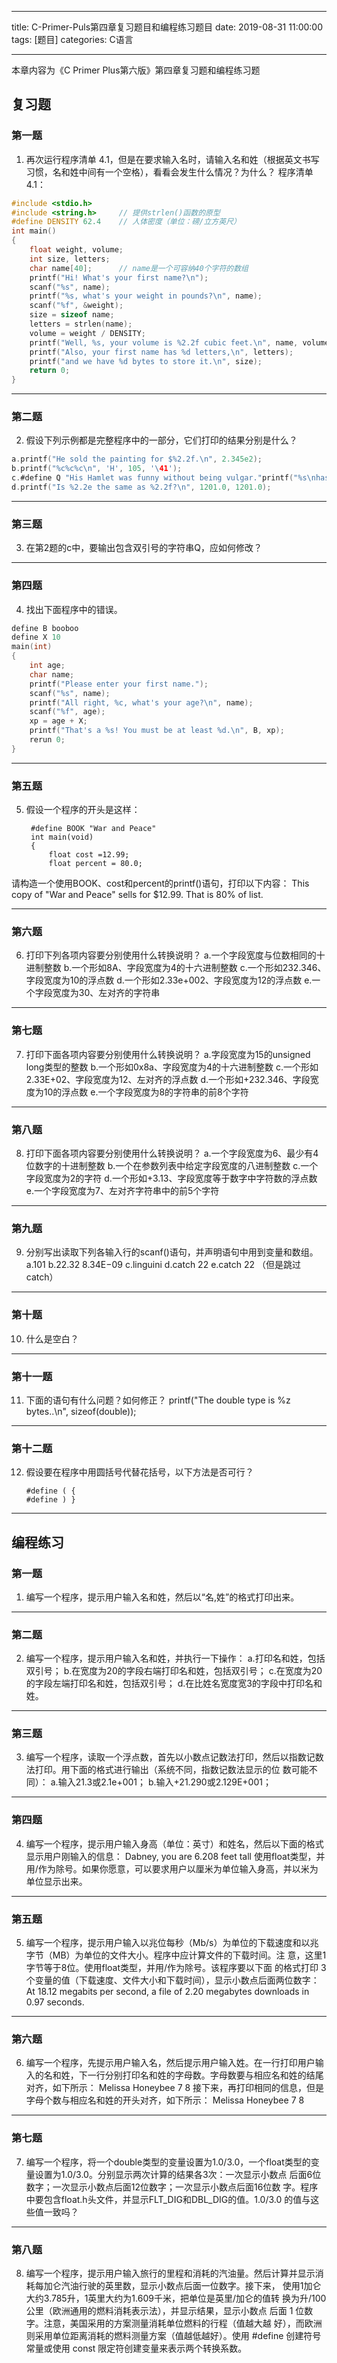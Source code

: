 ﻿---

title: C-Primer-Puls第四章复习题目和编程练习题目
date: 2019-08-31 11:00:00
tags: [题目]
categories: C语言

---


本章内容为《C Primer Plus第六版》第四章复习题和编程练习题


## 复习题

### 第一题
1. 再次运行程序清单 4.1，但是在要求输入名时，请输入名和姓（根据英文书写习惯，名和姓中间有一个空格），看看会发生什么情况？为什么？
程序清单4.1：
``` c
#include <stdio.h>
#include <string.h>     // 提供strlen()函数的原型
#define DENSITY 62.4    // 人体密度（单位：磅/立方英尺）
int main()
{
    float weight, volume;
    int size, letters;
    char name[40];      // name是一个可容纳40个字符的数组
    printf("Hi! What's your first name?\n");
    scanf("%s", name);
    printf("%s, what's your weight in pounds?\n", name);
    scanf("%f", &weight);
    size = sizeof name;
    letters = strlen(name);
    volume = weight / DENSITY;
    printf("Well, %s, your volume is %2.2f cubic feet.\n", name, volume);
    printf("Also, your first name has %d letters,\n", letters);
    printf("and we have %d bytes to store it.\n", size);
    return 0;
}
```

<!--more-->

----------

### 第二题
2. 假设下列示例都是完整程序中的一部分，它们打印的结果分别是什么？
``` c
a.printf("He sold the painting for $%2.2f.\n", 2.345e2);
b.printf("%c%c%c\n", 'H', 105, '\41');
c.#define Q "His Hamlet was funny without being vulgar."printf("%s\nhas %dcharacters.\n", Q, strlen(Q));
d.printf("Is %2.2e the same as %2.2f?\n", 1201.0, 1201.0);

```


----------



### 第三题
3. 在第2题的c中，要输出包含双引号的字符串Q，应如何修改？

----------


### 第四题
4. 找出下面程序中的错误。
``` c
define B booboo
define X 10
main(int)
{
    int age;
    char name;
    printf("Please enter your first name.");
    scanf("%s", name);
    printf("All right, %c, what's your age?\n", name);
    scanf("%f", age);
    xp = age + X;
    printf("That's a %s! You must be at least %d.\n", B, xp);
    rerun 0;
}
```

----------


### 第五题
5. 假设一个程序的开头是这样：

        #define BOOK "War and Peace"
        int main(void)
        {
            float cost =12.99;
            float percent = 80.0;
请构造一个使用BOOK、cost和percent的printf()语句，打印以下内容：
        This copy of "War and Peace" sells for $12.99.
        That is 80% of list.

----------


### 第六题
6. 打印下列各项内容要分别使用什么转换说明？
a.一个字段宽度与位数相同的十进制整数
b.一个形如8A、字段宽度为4的十六进制整数
c.一个形如232.346、字段宽度为10的浮点数
d.一个形如2.33e+002、字段宽度为12的浮点数
e.一个字段宽度为30、左对齐的字符串

----------


### 第七题
7. 打印下面各项内容要分别使用什么转换说明？
a.字段宽度为15的unsigned long类型的整数
b.一个形如0x8a、字段宽度为4的十六进制整数
c.一个形如2.33E+02、字段宽度为12、左对齐的浮点数
d.一个形如+232.346、字段宽度为10的浮点数
e.一个字段宽度为8的字符串的前8个字符

----------


### 第八题
8. 打印下面各项内容要分别使用什么转换说明？
a.一个字段宽度为6、最少有4位数字的十进制整数
b.一个在参数列表中给定字段宽度的八进制整数
c.一个字段宽度为2的字符
d.一个形如+3.13、字段宽度等于数字中字符数的浮点数
e.一个字段宽度为7、左对齐字符串中的前5个字符

----------


### 第九题
9. 分别写出读取下列各输入行的scanf()语句，并声明语句中用到变量和数组。
a.101
b.22.32 8.34E−09
c.linguini
d.catch 22 e.catch 22 （但是跳过catch）

----------


### 第十题
10. 什么是空白？

----------


### 第十一题
11. 下面的语句有什么问题？如何修正？
        printf("The double type is %z bytes..\n", sizeof(double));

----------


### 第十二题
12. 假设要在程序中用圆括号代替花括号，以下方法是否可行？

        #define ( {
        #define ) }


----------




## 编程练习

### 第一题
1. 编写一个程序，提示用户输入名和姓，然后以“名,姓”的格式打印出来。

----------


### 第二题
2. 编写一个程序，提示用户输入名和姓，并执行一下操作：
a.打印名和姓，包括双引号；
b.在宽度为20的字段右端打印名和姓，包括双引号；
c.在宽度为20的字段左端打印名和姓，包括双引号；
d.在比姓名宽度宽3的字段中打印名和姓。

----------


### 第三题
3. 编写一个程序，读取一个浮点数，首先以小数点记数法打印，然后以指数记数法打印。用下面的格式进行输出（系统不同，指数记数法显示的位 数可能不同）：
a.输入21.3或2.1e+001；
b.输入+21.290或2.129E+001；

----------


### 第四题
4. 编写一个程序，提示用户输入身高（单位：英寸）和姓名，然后以下面的格式显示用户刚输入的信息：
Dabney, you are 6.208 feet tall
使用float类型，并用/作为除号。如果你愿意，可以要求用户以厘米为单位输入身高，并以米为单位显示出来。

----------


### 第五题
5. 编写一个程序，提示用户输入以兆位每秒（Mb/s）为单位的下载速度和以兆字节（MB）为单位的文件大小。程序中应计算文件的下载时间。注 意，这里1字节等于8位。使用float类型，并用/作为除号。该程序要以下面 的格式打印 3 个变量的值（下载速度、文件大小和下载时间），显示小数点后面两位数字： At 18.12 megabits per second, a file of 2.20 megabytes downloads in 0.97 seconds.

----------


### 第六题
6. 编写一个程序，先提示用户输入名，然后提示用户输入姓。在一行打印用户输入的名和姓，下一行分别打印名和姓的字母数。字母数要与相应名和姓的结尾对齐，如下所示：
        Melissa  Honeybee
              7         8
接下来，再打印相同的信息，但是字母个数与相应名和姓的开头对齐，如下所示：
        Melissa  Honeybee
        7        8

----------


### 第七题
7. 编写一个程序，将一个double类型的变量设置为1.0/3.0，一个float类型的变量设置为1.0/3.0。分别显示两次计算的结果各3次：一次显示小数点 后面6位数字；一次显示小数点后面12位数字；一次显示小数点后面16位数 字。程序中要包含float.h头文件，并显示FLT_DIG和DBL_DIG的值。1.0/3.0 的值与这些值一致吗？

----------


### 第八题
8. 编写一个程序，提示用户输入旅行的里程和消耗的汽油量。然后计算并显示消耗每加仑汽油行驶的英里数，显示小数点后面一位数字。接下来， 使用1加仑大约3.785升，1英里大约为1.609千米，把单位是英里/加仑的值转 换为升/100公里（欧洲通用的燃料消耗表示法），并显示结果，显示小数点 后面 1 位数字。注意，美国采用的方案测量消耗单位燃料的行程（值越大越 好），而欧洲则采用单位距离消耗的燃料测量方案（值越低越好）。使用 #define 创建符号常量或使用 const 限定符创建变量来表示两个转换系数。